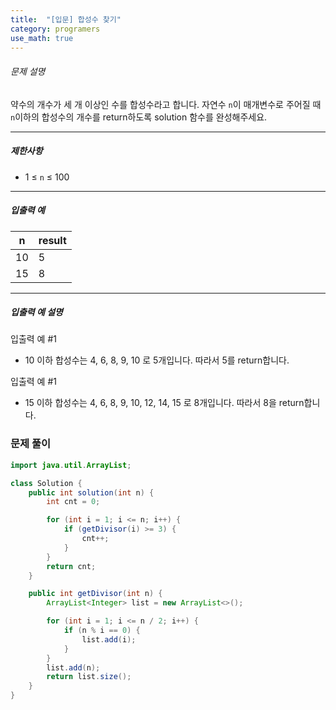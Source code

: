 ```yaml
---
title:  "[입문] 합성수 찾기"
category: programers
use_math: true
---
```




###### 문제 설명

약수의 개수가 세 개 이상인 수를 합성수라고 합니다. 자연수 `n`이 매개변수로 주어질 때 `n`이하의 합성수의 개수를 return하도록 solution 함수를 완성해주세요.

------

##### 제한사항

- 1 ≤ `n` ≤ 100

------

##### 입출력 예

| n    | result |
| ---- | ------ |
| 10   | 5      |
| 15   | 8      |

------

##### 입출력 예 설명

입출력 예 #1

- 10 이하 합성수는 4, 6, 8, 9, 10 로 5개입니다. 따라서 5를 return합니다.

입출력 예 #1

- 15 이하 합성수는 4, 6, 8, 9, 10, 12, 14, 15 로 8개입니다. 따라서 8을 return합니다.



### 문제 풀이 

```java
import java.util.ArrayList;

class Solution {
    public int solution(int n) {
        int cnt = 0;

        for (int i = 1; i <= n; i++) {
            if (getDivisor(i) >= 3) {
                cnt++;
            }
        }
        return cnt;
    }

    public int getDivisor(int n) {
        ArrayList<Integer> list = new ArrayList<>();

        for (int i = 1; i <= n / 2; i++) {
            if (n % i == 0) {
                list.add(i);
            }
        }
        list.add(n);
        return list.size();
    }
}
```





